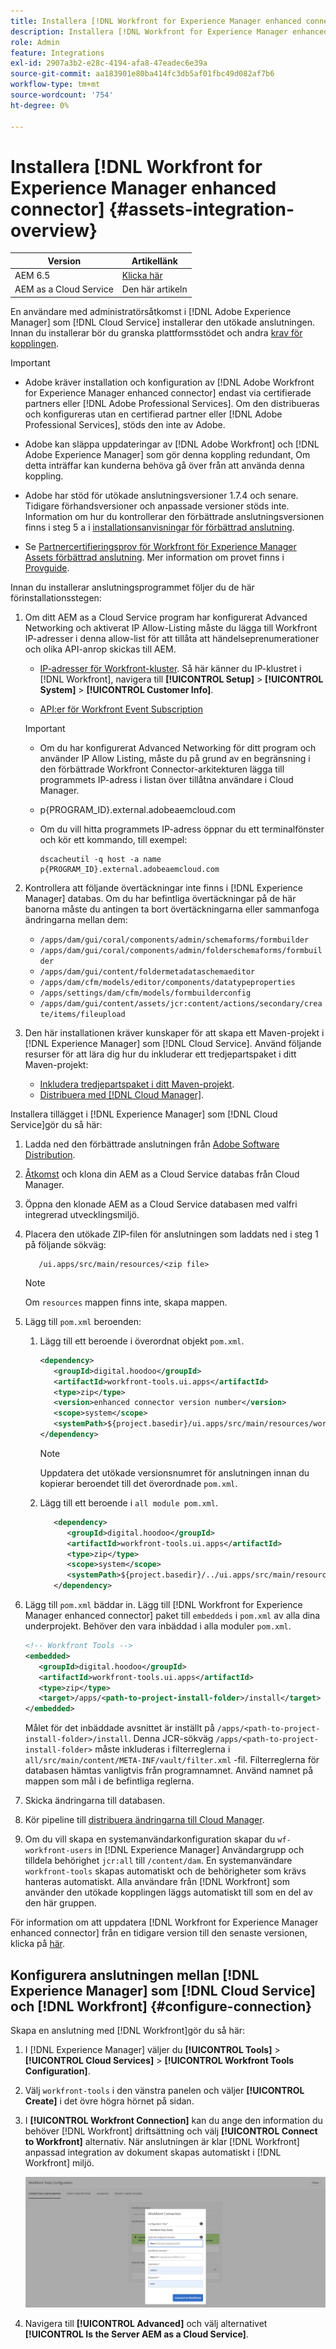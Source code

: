 ```yaml
---
title: Installera [!DNL Workfront for Experience Manager enhanced connector]
description: Installera [!DNL Workfront for Experience Manager enhanced connector]
role: Admin
feature: Integrations
exl-id: 2907a3b2-e28c-4194-afa8-47eadec6e39a
source-git-commit: aa183901e80ba414fc3db5af01fbc49d082af7b6
workflow-type: tm+mt
source-wordcount: '754'
ht-degree: 0%

---
```


# Installera [!DNL Workfront for Experience Manager enhanced connector] {#assets-integration-overview}

| Version | Artikellänk |
| -------- | ---------------------------- |
| AEM 6.5 | [Klicka här](https://experienceleague.adobe.com/docs/experience-manager-65/assets/integrations/workfront-connector-install.html) |
| AEM as a Cloud Service | Den här artikeln |

En användare med administratörsåtkomst i [!DNL Adobe Experience Manager] som [!DNL Cloud Service] installerar den utökade anslutningen. Innan du installerar bör du granska plattformsstödet och andra [krav för kopplingen](https://one.workfront.com/s/csh?context=2467&amp;pubname=the-new-workfront-experience).

>[!IMPORTANT]
>
>* Adobe kräver installation och konfiguration av [!DNL Adobe Workfront for Experience Manager enhanced connector] endast via certifierade partners eller [!DNL Adobe Professional Services]. Om den distribueras och konfigureras utan en certifierad partner eller [!DNL Adobe Professional Services], stöds den inte av Adobe.
>
>* Adobe kan släppa uppdateringar av [!DNL Adobe Workfront] och [!DNL Adobe Experience Manager] som gör denna koppling redundant, Om detta inträffar kan kunderna behöva gå över från att använda denna koppling.
>
>* Adobe har stöd för utökade anslutningsversioner 1.7.4 och senare. Tidigare förhandsversioner och anpassade versioner stöds inte. Information om hur du kontrollerar den förbättrade anslutningsversionen finns i steg 5 a i [installationsanvisningar för förbättrad anslutning](workfront-connector-install.md).
>
>* Se [Partnercertifieringsprov för Workfront för Experience Manager Assets förbättrad anslutning](https://solutionpartners.adobe.com/solution-partners/home/applications/experience_cloud/workfront/journey/dev_core.html). Mer information om provet finns i [Provguide](https://express.adobe.com/page/Tc7Mq6zLbPFy8/).

Innan du installerar anslutningsprogrammet följer du de här förinstallationsstegen:

1. Om ditt AEM as a Cloud Service program har konfigurerat Advanced Networking och aktiverat IP Allow-Listing måste du lägga till Workfront IP-adresser i denna allow-list för att tillåta att händelseprenumerationer och olika API-anrop skickas till AEM.

   * [IP-adresser för Workfront-kluster](https://experienceleague.adobe.com/docs/workfront/using/administration-and-setup/get-started-administration/configure-your-firewall.html?lang=en#ip-addresses-to-allow-for-clusters-1-2-3-5-7-8-and-9). Så här känner du IP-klustret i [!DNL Workfront], navigera till **[!UICONTROL Setup]** > **[!UICONTROL System]** > **[!UICONTROL Customer Info]**.

   * [API:er för Workfront Event Subscription](https://experienceleague.adobe.com/docs/workfront/using/adobe-workfront-api/event-subscriptions/event-subs-api.html)

   >[!IMPORTANT]
   >
   >* Om du har konfigurerat Advanced Networking för ditt program och använder IP Allow Listing, måste du på grund av en begränsning i den förbättrade Workfront Connector-arkitekturen lägga till programmets IP-adress i listan över tillåtna användare i Cloud Manager.
   >
   >* p{PROGRAM_ID}.external.adobeaemcloud.com
   >
   >* Om du vill hitta programmets IP-adress öppnar du ett terminalfönster och kör ett kommando, till exempel:
   >
   >    ```TXT
   >    dscacheutil -q host -a name p{PROGRAM_ID}.external.adobeaemcloud.com
   >
   >    ```

1. Kontrollera att följande övertäckningar inte finns i [!DNL Experience Manager] databas. Om du har befintliga övertäckningar på de här banorna måste du antingen ta bort övertäckningarna eller sammanfoga ändringarna mellan dem:

   * `/apps/dam/gui/coral/components/admin/schemaforms/formbuilder`
   * `/apps/dam/gui/coral/components/admin/folderschemaforms/formbuilder`
   * `/apps/dam/gui/content/foldermetadataschemaeditor`
   * `/apps/dam/cfm/models/editor/components/datatypeproperties`
   * `/apps/settings/dam/cfm/models/formbuilderconfig`
   * `/apps/dam/gui/content/assets/jcr:content/actions/secondary/create/items/fileupload`

1. Den här installationen kräver kunskaper för att skapa ett Maven-projekt i [!DNL Experience Manager] som [!DNL Cloud Service]. Använd följande resurser för att lära dig hur du inkluderar ett tredjepartspaket i ditt Maven-projekt:

   * [Inkludera tredjepartspaket i ditt Maven-projekt](https://experienceleague.adobe.com/docs/experience-manager-cloud-service/implementing/deploying/overview.html#including-third-party).
   * [Distribuera med [!DNL Cloud Manager]](https://experienceleague.adobe.com/docs/experience-manager-cloud-service/implementing/using-cloud-manager/deploy-code.html).

Installera tillägget i [!DNL Experience Manager] som [!DNL Cloud Service]gör du så här:

1. Ladda ned den förbättrade anslutningen från [Adobe Software Distribution](https://experience.adobe.com/#/downloads/content/software-distribution/en/aem.html?package=/content/software-distribution/en/details.html/content/dam/aem/public/adobe/packages/cq650/product/assets/workfront-tools.ui.apps.zip).

1. [Åtkomst](https://experienceleague.adobe.com/docs/experience-manager-cloud-service/content/implementing/using-cloud-manager/managing-code/accessing-repos.html?lang=en) och klona din AEM as a Cloud Service databas från Cloud Manager.

1. Öppna den klonade AEM as a Cloud Service databasen med valfri integrerad utvecklingsmiljö.

1. Placera den utökade ZIP-filen för anslutningen som laddats ned i steg 1 på följande sökväg:

   ```TXT
      /ui.apps/src/main/resources/<zip file>
   ```

   >[!NOTE]
   >
   >Om `resources` mappen finns inte, skapa mappen.


1. Lägg till `pom.xml` beroenden:

   1. Lägg till ett beroende i överordnat objekt `pom.xml`.

      ```XML
      <dependency>
         <groupId>digital.hoodoo</groupId>
         <artifactId>workfront-tools.ui.apps</artifactId>
         <type>zip</type>
         <version>enhanced connector version number</version>
         <scope>system</scope>
         <systemPath>${project.basedir}/ui.apps/src/main/resources/workfront-tools.ui.apps.zip</systemPath>
      </dependency>
      ```

      >[!NOTE]
      >
      >Uppdatera det utökade versionsnumret för anslutningen innan du kopierar beroendet till det överordnade `pom.xml`.

   1. Lägg till ett beroende i `all module pom.xml`.

      ```XML
         <dependency>
            <groupId>digital.hoodoo</groupId>
            <artifactId>workfront-tools.ui.apps</artifactId>
            <type>zip</type>
            <scope>system</scope>
            <systemPath>${project.basedir}/../ui.apps/src/main/resources/workfront-tools.ui.apps.zip</systemPath>
         </dependency>
      ```


1. Lägg till `pom.xml` bäddar in. Lägg till [!DNL Workfront for Experience Manager enhanced connector] paket till `embeddeds` i `pom.xml` av alla dina underprojekt. Behöver den vara inbäddad i alla moduler `pom.xml`.

   ```XML
   <!-- Workfront Tools -->
   <embedded>
      <groupId>digital.hoodoo</groupId>
      <artifactId>workfront-tools.ui.apps</artifactId>
      <type>zip</type>
      <target>/apps/<path-to-project-install-folder>/install</target>
   </embedded>
   ```

   Målet för det inbäddade avsnittet är inställt på `/apps/<path-to-project-install-folder>/install`. Denna JCR-sökväg `/apps/<path-to-project-install-folder>` måste inkluderas i filterreglerna i `all/src/main/content/META-INF/vault/filter.xml` -fil. Filterreglerna för databasen hämtas vanligtvis från programnamnet. Använd namnet på mappen som mål i de befintliga reglerna.

1. Skicka ändringarna till databasen.

1. Kör pipeline till [distribuera ändringarna till Cloud Manager](https://experienceleague.adobe.com/docs/experience-manager-cloud-service/content/implementing/using-cloud-manager/deploy-code.html).

1. Om du vill skapa en systemanvändarkonfiguration skapar du `wf-workfront-users` in [!DNL Experience Manager] Användargrupp och tilldela behörighet `jcr:all` till `/content/dam`. En systemanvändare `workfront-tools` skapas automatiskt och de behörigheter som krävs hanteras automatiskt. Alla användare från [!DNL Workfront] som använder den utökade kopplingen läggs automatiskt till som en del av den här gruppen.

För information om att uppdatera [!DNL Workfront for Experience Manager enhanced connector] från en tidigare version till den senaste versionen, klicka på [här](update-workfront-enhanced-connector.md).

## Konfigurera anslutningen mellan [!DNL Experience Manager] som [!DNL Cloud Service] och [!DNL Workfront] {#configure-connection}

Skapa en anslutning med [!DNL Workfront]gör du så här:

1. I [!DNL Experience Manager] väljer du **[!UICONTROL Tools]** > **[!UICONTROL Cloud Services]** > **[!UICONTROL Workfront Tools Configuration]**.

1. Välj `workfront-tools` i den vänstra panelen och väljer **[!UICONTROL Create]** i det övre högra hörnet på sidan.

1. I **[!UICONTROL Workfront Connection]** kan du ange den information du behöver [!DNL Workfront] driftsättning och välj **[!UICONTROL Connect to Workfront]** alternativ. När anslutningen är klar [!DNL Workfront] anpassad integration av dokument skapas automatiskt i [!DNL Workfront] miljö.

   ![Anslut [!DNL Experience Manager] och [!DNL Workfront]](/help/assets/assets/wf-connection-config.png)

1. Navigera till **[!UICONTROL Advanced]** och välj alternativet **[!UICONTROL Is the Server AEM as a Cloud Service]**.
